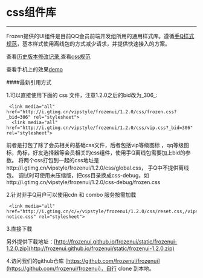 # css组件库


---
<style>
.content-area h4{font-size: inherit;}
.ui-avatar-tiled{display:inline-block;}
.frozen-module {
    border-bottom: 1px solid #eee;    
    padding: 10;
    margin-top: 20px;
    margin-bottom: 50px;
}
.frozen-module-head {
    overflow: hidden;
}
.frozen-module-title {
    margin: 0;
    font-size: 28px;
    font-family: Trebuchet MS;
    display: inline;
}
.frozen-module-title a {
    color: #00a5e0;
    cursor: pointer;
}
.frozen-module-link {
    font-size: 14px;
}
.frozen-module-version {
    font-size: 12px;
    font-weight: normal;
    margin-left: 0.5em;
    color: #888;
    font-family: Menlo,Monaco,"Courier New",monospace;
}
p.frozen-module-description {
    font-size: 14px;
    color: #888;
    margin: 10px 0 20px;
}
.frozen-module-demo {
    position: relative;
}
.frozen-module-demo:hover {
    background: #fdfdfd;
}
.frozen-module-dom {
    margin-bottom: 8px;
    font-size:14px;
    width: 420px;
}
.frozen-module-code {
    margin: 0!important;
}
@media (max-width: 640px){
    .frozen-module-code{
        display:none;
    }
}
h3.frozen-module-subtitle {
    margin: 0;
    color: #333;
    display: block;
    padding: 10px 0;
}
.frozen-module-sourcecode {
    position: absolute;
    right: 5px;
    top: 0;
    font-size: 12px;
    padding: 5px 10px;
    background: #EFFFE4;
    border-radius: 3px;
    display: none;
    z-index: 99;
    opacity: 0.8;
}
.frozen-loading {
    margin-bottom: 20px;
}
.black {
    font-size: 12px;
    padding: 2px;
    border-radius: 2px;
    background: rgba(0, 0, 0, 0.55);
    color: #fff;
}
</style>  

Frozen提供的UI组件是目前QQ会员前端开发组所用的通用样式库。遵循[手Q样式规范](http://isux.oa.com/guide/mqq/vd#545)，基本样式使用离线包的方式减少请求，并提供快速接入的方案。

查看[历史版本修改记录](http://frozenui.github.io/frozenui/history.html),查看[css规范](http://frozenui.github.io/frozenui/cssguide.html)

查看手机上的效果[demo](http://frozenui.github.io/demo/index.html)

####最新引用方式

1.可以直接使用下面的 css 文件，注意1.2.0之后的bid改为_306_:
````
 <link media="all" href="http://i.gtimg.cn/vipstyle/frozenui/1.2.0/css/frozen.css?_bid=306" rel="stylesheet">
  <link media="all" href="http://i.gtimg.cn/vipstyle/frozenui/1.2.0/css/vip.css?_bid=306" rel="stylesheet">
````
前者是打包了除了会员相关的基础css文件，后者包括vip等级图标 ，qq等级图标，角标，好友选择器等会员相关的css组件，使用手Q离线包需要加上bid的参数。
将两个css打包到一起的css地址是http://i.gtimg.cn/vipstyle/frozenui/1.2.0/css/global.css， 手Q中不提供离线包。
调试时可使用未压缩版，把css目录换成css-debug，如http://i.gtimg.cn/vipstyle/frozenui/1.2.0/css-debug/frozen.css

2.针对非手Q用户可以使用cdn 和 combo 服务按需加载
````
 <link media="all" href="http://i.gtimg.cn/c/=/vipstyle/frozenui/1.2.0/css/reset.css,/vipstyle/frozenui/1.2.0/css/ui-notice.css" rel="stylesheet">
````
3.直接下载

另外提供下载地址：[http://frozenui.github.io/frozenui/static/frozenui-1.2.0.zip](http://frozenui.github.io/frozenui/static/frozenui-1.2.0.zip)

4.访问我们的github仓库
[https://github.com/frozenui/frozenui](https://github.com/frozenui/frozenui)，自行 clone 到本地。 
        <script id="list-tpl" type="text/x-handlebars-template"> 
            {{#each list}}
            <li {{#unless child}} data-id="{{name}}" {{/unless}}>
                <a href="#modules-{{name}}" >{{title}}</a>
                {{#if child}}
                <ul class="nav">
                {{#each child}}
                    <li data-id="{{name}}"><a href="#modules-{{name}}">{{name}}</a></li>
                {{/each}}
                </ul>
                {{/if}}
            </li>
            {{/each}}
        </script>
         <script type="text/template" id="frozen-module">
            <div class="frozen-module">
                <div class="frozen-module-head">
                    <h2 class="frozen-module-title">
                        <a href="#"></a>
                    </h2>
                </div>
            </div>
        </script>
        <script type="text/template" id="frozen-module-demo">
            <div class="frozen-module-demo">
                <h3 class="frozen-module-subtitle"></h3>
                <div class="frozen-module-dom"></div>
                <pre class="frozen-module-code"></pre>
            </div>
        </script>
        <div class="frozen-modules"></div>
<script type="text/javascript">
    
    seajs.use(['$','handlebars','/static/side','gallery/underscore/1.6.0/underscore'], function($,Handlebars, Side, _) {
        //用jquery获取模板
        var tpl   =  $("#list-tpl").html();
        //预编译模板
        var template = Handlebars.compile(tpl);
        //模拟json数据
        var context = { 
            list:[
                {
                    name: "ui-btn",
                    title: "按钮 button",
                    child:[
                        {
                            name: "ui-btn"
                        },
                        {
                            name: "ui-btn-lg" 
                        },
                        {
                            name: "ui-btn-group" 
                        }
                    ]
                },
                {
                    name: "atom",
                    title: "辅助类 atom"
                },
                {
                    name: "ui-searchbar",
                    title: "搜索框 searchbar"
                },
                {
                    name: "ui-tab",
                    title: "选项卡 tab"
                },
                {
                    name: "ui-slider",
                    title: "图片轮播 slider"
                },
                {
                    name:"ui-list",
                    title: "列表 list"
                },
                {
                    name:"ui-form",
                    title: "表单项 form",
                    child: [
                        {
                            name: "ui-form"
                        },
                        {
                            name: "ui-checkbox" 
                        },
                        {
                            name: "ui-switch" 
                        },
                        {
                            name: "ui-radio"
                        }
                    ]
                },
                {
                    name:"ui-table",
                    title: "表格 table"
                },
                {
                    name:"ui-dialog",
                    title: "弹窗 dialog"
                },
                {
                    name:"ui-notice",
                    title: "通知 notice"
                },
                {
                    name:"ui-tips",
                    title: "提示 tips",
                    child: [
                        {
                            name: "ui-tips"
                        },
                        {
                            name: "ui-poptips" 
                        },
                        {
                            name: "ui-tooltips" 
                        }
                    ]
                },
                {
                    name:"ui-loading",
                    title: "加载中 loading"
                },
                {
                    name:"ui-grid",
                    title: "网格 grid"
                },
                {
                    name:"ui-tag",
                    title: "会员业务 icon角标等",
                    child: [
                        {
                            name: "ui-tag"
                        },
                        {
                            name: "ui-selector" 
                        },
                        {
                            name: "ui-icon-qq" 
                        },
                        {
                            name: "ui-icon-viplevel" 
                        },
                        {
                            name: "ui-icon-qqlevel" 
                        }
                    ]
                }
            ]
        };
        //匹配json内容
        $('.side-area').html(template(context));
           
        var deps = $('.side-area li[data-id]');
        _.each(deps, function(dep) {
            var moduleNode = $($('#frozen-module').html());
            moduleNode.find('.frozen-module-title a')
                .attr('href', $(dep).data('id'))
                .attr('id', 'modules-' + $(dep).data('id'))
                .html($(dep).data('id'));
            moduleNode.appendTo('.frozen-modules');
            $.ajax({
                url:  $(dep).data('id'),
                dataType: 'html',
                success: function(data) {
                    data = $(data);
                    moduleNode.find('.frozen-module-description')
                        .html(data.find('.entry-content > p:first-child').html());
                    data.find('.nico-insert-code').each(function(index, item) {
                        var demoNode = $($('#frozen-module-demo').html());
                        item = $(item);
                        var subtitle = item.prev().html();
                        if (item.prev()[0].tagName !== 'H3' || !subtitle) {
                            subtitle = '默认';
                        }
                        demoNode.find('.frozen-module-subtitle').html(subtitle);
                        demoNode.find('.frozen-module-dom').html(item.html());
                        
                        // 直接使用目标页面生成的高亮代码，不再动态渲染
                        var codeHtml = item.next('.highlight').find('pre').html();
                        demoNode.find('.frozen-module-code').html(codeHtml);

                        moduleNode.find('.frozen-loading').remove();
                        demoNode.appendTo(moduleNode);
                    });
                }
            });
        }); 
        Side.init();
    });
    
</script>